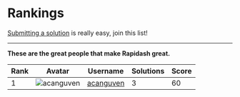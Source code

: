 # Rankings

<p class="tip">
<a href="#/submit-a-solution">Submitting a solution</a> is really easy, join this list!
</p> 

___
**These are the great people that make Rapidash great.**  

    
| Rank | Avatar | Username  | Solutions | Score |
|------|--------|-----------|-------|-----------|
| 1  |    ![acanguven](https://github.com/acanguven.png?size=60)    | [acanguven](https://github.com/acanguven) |     3     | 60   |

